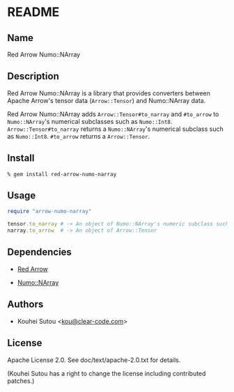 # README

## Name

Red Arrow Numo::NArray

## Description

Red Arrow Numo::NArray is a library that provides converters between Apache Arrow's tensor data (`Arrow::Tensor`) and Numo::NArray data.

Red Arrow Numo::NArray adds `Arrow::Tensor#to_narray` and `#to_arrow` to `Numo::NArray`'s numerical subclasses such as `Numo::Int8`. `Arrow::Tensor#to_narray` returns a `Numo::NArray`'s numerical subclass such as `Numo::Int8`. `#to_arrow` returns a `Arrow::Tensor`.

## Install

```text
% gem install red-arrow-numo-narray
```

## Usage

```ruby
require "arrow-numo-narray"

tensor.to_narray # -> An object of Numo::NArray's numeric subclass such as Numo::Int8
narray.to_arrow  # -> An object of Arrow::Tensor
```

## Dependencies

* [Red Arrow](https://github.com/apache/arrow/tree/master/ruby/red-arrow)

* [Numo::NArray](https://github.com/ruby-numo/numo-narray)

## Authors

* Kouhei Sutou \<kou@clear-code.com\>

## License

Apache License 2.0. See doc/text/apache-2.0.txt for details.

(Kouhei Sutou has a right to change the license including contributed
patches.)
